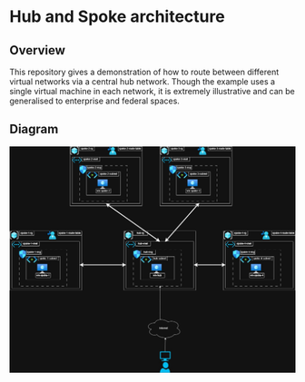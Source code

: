 # Hub and Spoke architecture

## Overview

This repository gives a demonstration of how to route between different virtual networks via a central hub network. Though the example uses a single virtual machine in each network, it is extremely illustrative and can be generalised to enterprise and federal spaces.

## Diagram

![A diagram of the hub and spoke architecture](./pictures/hub-and-spoke.jpg)
